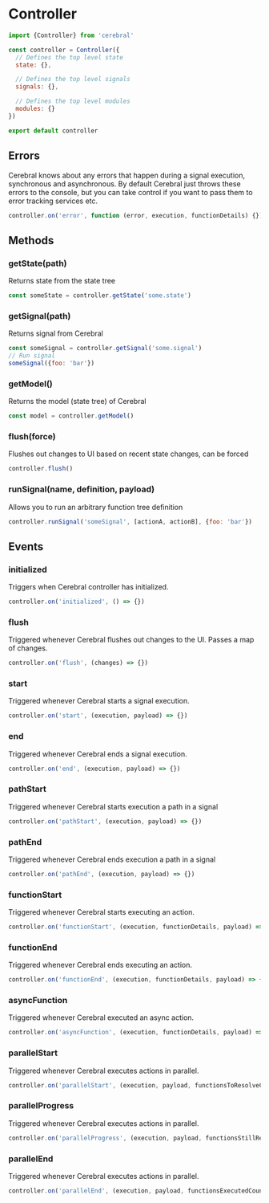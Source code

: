 # Controller

```js
import {Controller} from 'cerebral'

const controller = Controller({
  // Defines the top level state
  state: {},

  // Defines the top level signals
  signals: {},

  // Defines the top level modules
  modules: {}
})

export default controller
```

## Errors
Cerebral knows about any errors that happen during a signal execution, synchronous and asynchronous. By default Cerebral just throws these errors to the console, but you can take control if you want to pass them to error tracking services etc.

```js
controller.on('error', function (error, execution, functionDetails) {})
```

## Methods

### getState(path)
Returns state from the state tree

```js
const someState = controller.getState('some.state')
```

### getSignal(path)
Returns signal from Cerebral

```js
const someSignal = controller.getSignal('some.signal')
// Run signal
someSignal({foo: 'bar'})
```

### getModel()
Returns the model (state tree) of Cerebral

```js
const model = controller.getModel()
```

### flush(force)
Flushes out changes to UI based on recent state changes, can be forced

```js
controller.flush()
```

### runSignal(name, definition, payload)
Allows you to run an arbitrary function tree definition

```js
controller.runSignal('someSignal', [actionA, actionB], {foo: 'bar'})
```

## Events

### initialized
Triggers when Cerebral controller has initialized.

```js
controller.on('initialized', () => {})
```

### flush
Triggered whenever Cerebral flushes out changes to the UI. Passes a map of changes.

```js
controller.on('flush', (changes) => {})
```

### start
Triggered whenever Cerebral starts a signal execution.

```js
controller.on('start', (execution, payload) => {})
```

### end
Triggered whenever Cerebral ends a signal execution.

```js
controller.on('end', (execution, payload) => {})
```

### pathStart
Triggered whenever Cerebral starts execution a path in a signal

```js
controller.on('pathStart', (execution, payload) => {})
```

### pathEnd
Triggered whenever Cerebral ends execution a path in a signal

```js
controller.on('pathEnd', (execution, payload) => {})
```

### functionStart
Triggered whenever Cerebral starts executing an action.

```js
controller.on('functionStart', (execution, functionDetails, payload) => {})
```

### functionEnd
Triggered whenever Cerebral ends executing an action.

```js
controller.on('functionEnd', (execution, functionDetails, payload) => {})
```

### asyncFunction
Triggered whenever Cerebral executed an async action.

```js
controller.on('asyncFunction', (execution, functionDetails, payload) => {})
```

### parallelStart
Triggered whenever Cerebral executes actions in parallel.

```js
controller.on('parallelStart', (execution, payload, functionsToResolveCount) => {})
```

### parallelProgress
Triggered whenever Cerebral executes actions in parallel.

```js
controller.on('parallelProgress', (execution, payload, functionsStillResolvingCount) => {})
```

### parallelEnd
Triggered whenever Cerebral executes actions in parallel.

```js
controller.on('parallelEnd', (execution, payload, functionsExecutedCount) => {})
```
